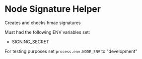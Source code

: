# Node Signature Helper
Creates and checks hmac signatures

Must had the following ENV variables set:
* SIGNING_SECRET


For testing purposes set `process.env.NODE_ENV` to "development"